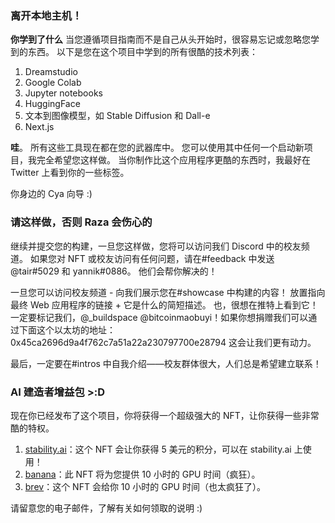 
### 离开本地主机！
**你学到了什么**
当您遵循项目指南而不是自己从头开始时，很容易忘记或忽略您学到的东西。 以下是您在这个项目中学到的所有很酷的技术列表：

1. Dreamstudio
2. Google Colab
3. Jupyter notebooks
4. HuggingFace
5. 文本到图像模型，如 Stable Diffusion 和 Dall-e
6. Next.js

**哇**。 所有这些工具现在都在您的武器库中。 您可以使用其中任何一个启动新项目，我完全希望您这样做。 当你制作比这个应用程序更酷的东西时，我最好在 Twitter 上看到你的一些标签。

你身边的 Cya 向导 :)

### 请这样做，否则 Raza 会伤心的
继续并提交您的构建，一旦您这样做，您将可以访问我们 Discord 中的校友频道。 如果您对 NFT 或校友访问有任何问题，请在#feedback 中发送 @tair#5029 和 yannik#0886。 他们会帮你解决的！

一旦您可以访问校友频道 - 向我们展示您在#showcase 中构建的内容！ 放置指向最终 Web 应用程序的链接 + 它是什么的简短描述。 也，很想在推特上看到它！ 一定要标记我们，@_buildspace @bitcoinmaobuyi！如果你想捐赠我们可以通过下面这个以太坊的地址：0x45ca2696d9a4f762c7a51a22a230797700e28794
这会让我们更有动力。

最后，一定要在#intros 中自我介绍——校友群体很大，人们总是希望建立联系！

### AI 建造者增益包 >:D
现在你已经发布了这个项目，你将获得一个超级强大的 NFT，让你获得一些非常酷的特权。

1. [stability.ai](https://stability.ai/)：这个 NFT 会让你获得 5 美元的积分，可以在 stability.ai 上使用！
2. [banana](https://www.banana.dev/)：此 NFT 将为您提供 10 小时的 GPU 时间（疯狂）。
3. [brev](https://brev.dev/)：这个 NFT 会给你 10 小时的 GPU 时间（也太疯狂了）。

请留意您的电子邮件，了解有关如何领取的说明 :)
